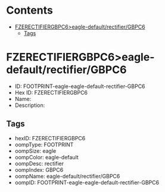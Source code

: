 



Contents
========

* [FZERECTIFIERGBPC6>eagle-default/rectifier/GBPC6](#fzerectifiergbpc6eagle-defaultrectifiergbpc6)
	* [Tags](#tags)

# FZERECTIFIERGBPC6>eagle-default/rectifier/GBPC6

- ID: FOOTPRINT-eagle-eagle-default-rectifier-GBPC6
- Hex ID: FZERECTIFIERGBPC6
- Name: 
- Description: 

## Tags

- hexID: FZERECTIFIERGBPC6
- oompType: FOOTPRINT
- oompSize: eagle
- oompColor: eagle-default
- oompDesc: rectifier
- oompIndex: GBPC6
- oompName: eagle-default/rectifier/GBPC6
- oompID: FOOTPRINT-eagle-eagle-default-rectifier-GBPC6
